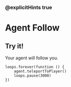 ### @explicitHints true

# Agent Follow

## Try it!

Your agent will follow you.

```template
loops.forever(function () {
    agent.teleportToPlayer()
    loops.pause(3000)
})
```
